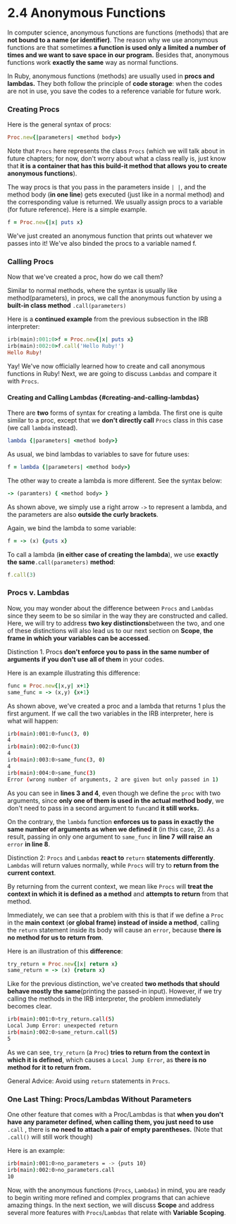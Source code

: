 # 2.4 Anonymous Functions

In computer science, anonymous functions are functions \(methods\) that are **not bound to a name \(or identifier\)**. The reason why we use anonymous functions are that sometimes **a function is used only a limited a number of times and we want to save space in our program.** Besides that, anonymous functions work **exactly the same** way as normal functions.

In Ruby, anonymous functions \(methods\) are usually used in **procs and lambdas.** They both follow the principle of **code storage**: when the codes are not in use, you save the codes to a reference variable for future work.

### Creating Procs

Here is the general syntax of procs:

```ruby
Proc.new{|parameters| <method body>}
```

Note that `Procs` here represents the class `Procs` \(which we will talk about in future chapters; for now, don't worry about what a class really is, just know that **it is a container that has this build-it method that allows you to create anonymous functions**\).

The way procs is that you pass in the parameters inside `| |`, and the method body \(**in one line**\) gets executed \(just like in a normal method\) and the corresponding value is returned. We usually assign procs to a variable \(for future reference\). Here is a simple example.

```ruby
f = Proc.new{|x| puts x}
```

We've just created an anonymous function that prints out whatever we passes into it! We've also binded the procs to a variable named f.

### Calling Procs

Now that we've created a proc, how do we call them?

Similar to normal methods, where the syntax is usually like method\(parameters\), in procs, we call the anonymous function by using a **built-in class method** `.call(parameters)`

Here is a **continued example** from the previous subsection in the IRB interpreter:

```ruby
irb(main):001:0>f = Proc.new{|x| puts x}
irb(main):002:0>f.call('Hello Ruby!')
Hello Ruby!
```

Yay! We've now officially learned how to create and call anonymous functions in Ruby! Next, we are going to discuss `Lambdas` and compare it with `Procs`.

#### Creating and Calling Lambdas {#creating-and-calling-lambdas}

There are **two** forms of syntax for creating a lambda. The first one is quite similar to a proc, except that we **don't directly call** `Procs` class in this case \(we call `lambda` instead\).

```ruby
lambda {|parameters| <method body>}
```

As usual, we bind lambdas to variables to save for future uses:

```ruby
f = lambda {|parameters| <method body>}
```

The other way to create a lambda is more different. See the syntax below:

```ruby
-> (paramters) { <method body> }
```

As shown above, we simply use a right arrow `->` to represent a lambda, and the parameters are also **outside the curly brackets**.

Again, we bind the lambda to some variable:

```ruby
f = -> (x) {puts x}
```

To call a lambda \(**in either case of creating the lambda**\), we use **exactly the same**`.call(parameters)` **method**:

```ruby
f.call(3)
```

### Procs v. Lambdas

Now, you may wonder about the difference between `Procs` and `Lambdas` since they seem to be so similar in the way they are constructed and called. Here, we will try to address **two key distinctions**between the two, and one of these distinctions will also lead us to our next section on **Scope**, **the frame in which your variables can be accessed**.

Distinction 1. Procs **don't enforce you to pass in the same number of arguments** **if** **you don't use all of them** in your codes.

Here is an example illustrating this difference:

```ruby
func = Proc.new{|x,y| x+1}
same_func = -> (x,y) {x+1}
```

As shown above, we've created a proc and a lambda that returns 1 plus the first argument. If we call the two variables in the IRB interpreter, here is what will happen:

```bash
irb(main):001:0>func(3, 0)
4
irb(main):002:0>func(3)
4
irb(main):003:0>same_func(3, 0)
4
irb(main):004:0>same_func(3)
Error (wrong number of arguments, 2 are given but only passed in 1)
```

As you can see in **lines 3 and 4**, even though we define the `proc` with two arguments, since **only one of them is used in the actual method body**, we don't need to pass in a second argument to `func`and **it still works.**

On the contrary, the `lambda` function **enforces us to pass in exactly the same number of arguments as when we defined it** \(in this case, 2\). As a result, passing in only one argument to `same_func` in **line 7** **will raise an** `error` **in line 8**.

Distinction 2: `Procs` and `Lambdas` **react to** `return` **statements differently**. `Lambdas` will return values normally, while `Procs` will try to **return from the current context**.

By returning from the current context, we mean like `Procs` will **treat the context in which it is defined as a method** and **attempts to return** from that method.

Immediately, we can see that a problem with this is that if we define a `Proc` in the **main context** \(**or global frame\) instead of inside a method**, calling the `return` statement inside its body will cause an `error`, because **there is no method for us to return from**.

Here is an illustration of this **difference**:

```ruby
try_return = Proc.new{|x| return x}
same_return = -> (x) {return x}
```

Like for the previous distinction, we've created **two methods that should behave mostly the same**\(printing the passed-in input\). However, if we try calling the methods in the IRB interpreter, the problem immediately becomes clear.

```bash
irb(main):001:0>try_return.call(5)
Local Jump Error: unexpected return
irb(main):002:0>same_return.call(5)
5
```

As we can see, `try_return` \(a `Proc`\) **tries to return from the context in which it is defined**, which causes a `Local Jump Error`, as **there is no method for it to return from.**

General Advice: Avoid using `return` statements in `Procs`.

### One Last Thing: Procs/Lambdas Without Parameters

One other feature that comes with a Proc/Lambdas is that **when you don't have any parameter defined, when calling them, you just need to use** `.call` , there is **no need to attach a pair of empty parentheses.** \(Note that `.call()` will still work though\)

Here is an example:

```bash
irb(main):001:0>no_parameters = -> {puts 10}
irb(main):002:0>no_parameters.call
10
```

Now, with the anonymous functions \(`Procs`, `Lambdas`\) in mind, you are ready to begin writing more refined and complex programs that can achieve amazing things. In the next section, we will discuss **Scope** and address several more features with `Procs`/`Lambdas` that relate with **Variable Scoping**.


